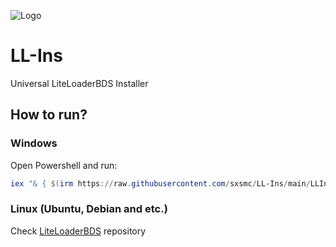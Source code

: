 ![Logo](https://github.com/aye20054925/LiteLoaderWeb/raw/master/src/assets/logo.png)
# LL-Ins
Universal LiteLoaderBDS Installer

## How to run?

### Windows
Open Powershell and run:
```powershell 
iex "& { $(irm https://raw.githubusercontent.com/sxsmc/LL-Ins/main/LLIns.ps1) } -UseMSI -Preview"
```

### Linux (Ubuntu, Debian and etc.)
Check [LiteLoaderBDS](https://github.com/LiteLDev/LiteLoaderBDS#docker) repository
